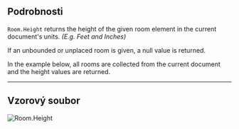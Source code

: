 ## Podrobnosti
`Room.Height` returns the height of the given room element in the current document's units. _(E.g. Feet and Inches)_

If an unbounded or unplaced room is given, a null value is returned.

In the example below, all rooms are collected from the current document and the height values are returned.
___
## Vzorový soubor

![Room.Height](./Revit.Elements.Room.Height_img.jpg)
